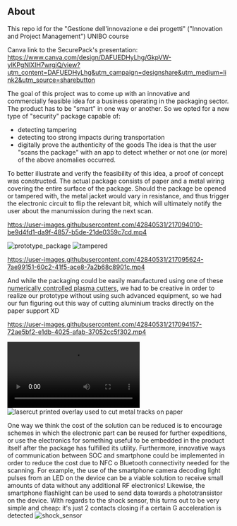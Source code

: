 ## About

This repo id for the "Gestione dell'innovazione e dei progetti" ("Innovation and Project Management") UNIBO course

Canva link to the SecurePack's presentation:
https://www.canva.com/design/DAFUEDHyLhg/GkpVW-ylKPgNlXIH7wrgjQ/view?utm_content=DAFUEDHyLhg&utm_campaign=designshare&utm_medium=link2&utm_source=sharebutton

The goal of this project was to come up with an innovative and commercially feasible idea for a business operating in the packaging sector. The product has to be "smart" in one way or another. So we opted for a new type of "security" package capable of:
- detecting tampering
- detecting too strong impacts during transportation
- digitally prove the authenticity of the goods
The idea is that the user "scans the package" with an app to detect whether or not one (or more) of the above anomalies occurred.

To better illustrate and verify the feasibility of this idea, a proof of concept was constructed. The actual package consists of paper and a metal wiring covering the entire surface of the package. Should the package be opened or tampered with, the metal jacket would vary in resistance, and thus trigger the electronic circuit to flip the relevant bit, which will ultimately notify the user about the manumission during the next scan.

https://user-images.githubusercontent.com/42840531/217094010-be9d4fd1-da9f-4857-b5de-21de0359c7cd.mp4

![prototype_package](https://user-images.githubusercontent.com/42840531/217096409-4bbe9fcd-579d-4e0a-8fa2-37c9db0f6ca0.jpg)
![tampered](https://user-images.githubusercontent.com/42840531/217096522-1c0f6240-f5df-481e-a6b6-a8a870f5d7dd.jpg)

https://user-images.githubusercontent.com/42840531/217095624-7ae99151-60c2-41f5-ace8-7a2b68c8901c.mp4

And while the packaging could be easily manufactured using one of these [numerically controlled plasma cutters](https://www.google.com/search?q=numerically+controlled+plasma+cutter), we had to be creative in order to realize our prototype without using such advanced equipment, so we had our fun figuring out this way of cutting aluminium tracks directly on the paper support XD

https://user-images.githubusercontent.com/42840531/217094157-72ae5bf2-e1db-4025-afab-37052cc5f302.mp4

![cutting metal tracks](photo&videos/cutting_metal_tracks.mp4)
![lasercut printed overlay used to cut metal tracks on paper](https://user-images.githubusercontent.com/42840531/217096833-86483210-42e3-4a1b-a6a5-cff714268b7c.jpg)

One way we think the cost of the solution can be reduced is to encourage schemes in which the electronic part can be reused for further expeditions, or use the electronics for something useful to be embedded in the product itself after the package has fulfilled its utility. Furthermore, innovative ways of communication between SOC and smartphone could be implemented in order to reduce the cost due to NFC o Bluetooth connectivity needed for the scanning. For example, the use of the smartphone camera decoding light pulses from an LED on the device can be a viable solution to receive small amounts of data without any additional RF electronics! Likewise, the smartphone flashlight can be used to send data towards a phototransistor on the device.
With regards to the shock sensor, this turns out to be very simple and cheap: it's just 2 contacts closing if a certain G acceleration is detected
![shock_sensor](https://user-images.githubusercontent.com/42840531/217096942-eba37d0e-ee1b-4cfd-9cbc-635da34781a6.JPG)

